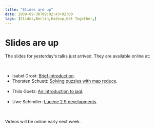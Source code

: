 ```yaml
---
title: "Slides are up"
date: 2009-09-30T09:02:43+02:00
tags: [Slides,Berlin,Hadoop,Get Together,]
---
```


# Slides are up


The slides for yesterday's talks just arrived. They are available online at:<br><br><ul><br><li>Isabel Drost: <a 
href="http://isabel-drost.de/hadoop/slides/danke.pdf">Brief introduction</a>.<br><li>Thorsten Schuett: <a 
href="http://isabel-drost.de/hadoop/slides/TS 09-09-29 hadoop-get-together.pdf">Solving puzzles with map 
reduce</a>.</li><br><li>Thilo Goetz: <a href="http://isabel-drost.de/hadoop/slides/hadoop-ug-jaql.pdf">An introduction 
to jaql</a>.</li><br><li>Uwe Schindler: <a 
href="http://isabel-drost.de/hadoop/slides/Schindler-Lucene29-noani.pdf">Lucene 2.9 
developments</a>.<br></ul><br><br>Videos will be online early next week. 
